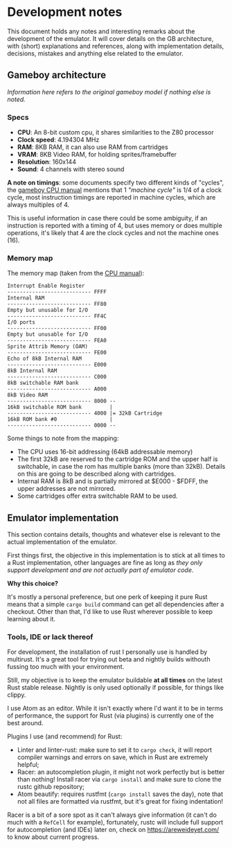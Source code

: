 # Development notes

This document holds any notes and interesting remarks about the development of
the emulator. It will cover details on the GB architecture, with (short)
explanations and references, along with implementation details, decisions,
mistakes and anything else related to the emulator.


## Gameboy architecture

*Information here refers to the original gameboy model if nothing else is noted.*

### Specs

- **CPU**: An 8-bit custom cpu, it shares similarities to the Z80 processor
- **Clock speed**: 4.194304 MHz
- **RAM**: 8KB RAM, it can also use RAM from cartridges
- **VRAM**: 8KB Video RAM, for holding sprites/framebuffer
- **Resolution**: 160x144
- **Sound**: 4 channels with stereo sound

**A note on timings**: some documents specify two different kinds of "cycles",
the [gameboy CPU manual][cpuman] mentions that 1 *"machine cycle"* is 1/4 of a
clock cycle, most instruction timings are reported in machine cycles, which are
always multiples of 4.

This is useful information in case there could be some ambiguity, if an instruction
is reported with a timing of 4, but uses memory or does multiple operations, it's
likely that 4 are the clock cycles and not the machine ones (16).

### Memory map

The memory map (taken from the [CPU manual][cpuman]):

```
Interrupt Enable Register
--------------------------- FFFF
Internal RAM
--------------------------- FF80
Empty but unusable for I/O
--------------------------- FF4C
I/O ports
--------------------------- FF00
Empty but unusable for I/O
--------------------------- FEA0
Sprite Attrib Memory (OAM)
--------------------------- FE00
Echo of 8kB Internal RAM
--------------------------- E000
8kB Internal RAM
--------------------------- C000
8kB switchable RAM bank
--------------------------- A000
8kB Video RAM
--------------------------- 8000 --
16kB switchable ROM bank         |
--------------------------- 4000 |= 32kB Cartridge
16kB ROM bank #0                 |
--------------------------- 0000 --
```

Some things to note from the mapping:

- The CPU uses 16-bit addressing (64kB addressable memory)
- The first 32kB are reserved to the cartridge ROM and the upper half is switchable, in case the rom has multiple banks (more than 32kB). Details on this are going to be described along with cartridges.
- Internal RAM is 8kB and is partially mirrored at $E000 - $FDFF, the upper addresses are not mirrored.
- Some cartridges offer extra switchable RAM to be used.

[cpuman]: http://marc.rawer.de/Gameboy/Docs/GBCPUman.pdf


## Emulator implementation

This section contains details, thoughts and whatever else is relevant to the
actual implementation of the emulator.

First things first, the objective in this implementation is to stick at all
times to a Rust implementation, other languages are fine as long as *they only
support development and are not actually part of emulator code*.

**Why this choice?**

It's mostly a personal preference, but one perk of keeping it pure Rust means
that a simple `cargo build` command can get all dependencies after a checkout.
Other than that, I'd like to use Rust wherever possible to keep learning about
it.

### Tools, IDE or lack thereof

For development, the installation of rust I personally use is handled by
multirust. It's a great tool for trying out beta and nightly builds withouth
fussing too much with your environment.

Still, my objective is to keep the emulator buildable **at all times** on the
latest Rust stable release. Nightly is only used optionally if possible, for
things like clippy.

I use Atom as an editor. While it isn't exactly where I'd want it to be in terms
of performance, the support for Rust (via plugins) is currently one of the best
around.

Plugins I use (and recommend) for Rust:

- Linter and linter-rust: make sure to set it to `cargo check`, it will report compiler warnings and errors on save, which in Rust are extremely helpful;
- Racer: an autocompletion plugin, it might not work perfectly but is better than nothing! Install racer via `cargo install` and make sure to clone the rustc github repository;
- Atom beautify: requires rustfmt (`cargo install` saves the day), note that not all files are formatted via rustfmt, but it's great for fixing indentation!

Racer is a bit of a sore spot as it can't always give information (it can't do
much with a `RefCell` for example), fortunately, rustc will include full
support for autocompletion (and IDEs) later on, check on https://areweideyet.com/
to know about current progress.
